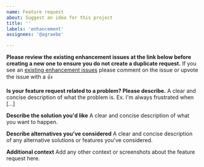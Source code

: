 ```yaml
---
name: Feature request
about: Suggest an idea for this project
title: ''
labels: 'enhancement'
assignees: '@agraebe'

---
```


**Please review the existing enhancement issues at the link below before creating a new one to ensure you do not create a duplicate request.** 
If you see an [existing enhancement issues](https://github.com/blockstack/explorer/issues?q=is%3Aissue+is%3Aopen+label%3Aenhancement) please comment on the issue or upvote the issue with a :thumbsup:


**Is your feature request related to a problem? Please describe.**
A clear and concise description of what the problem is. Ex. I'm always frustrated when [...]

**Describe the solution you'd like**
A clear and concise description of what you want to happen.

**Describe alternatives you've considered**
A clear and concise description of any alternative solutions or features you've considered.

**Additional context**
Add any other context or screenshots about the feature request here.
